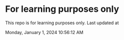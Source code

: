# For learning purposes only
This repo is for learning purposes only.
Last updated at

Monday, January 1, 2024 10:56:12 AM

